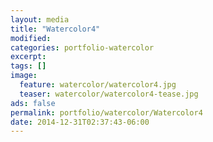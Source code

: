 ```yaml
---
layout: media
title: "Watercolor4"
modified:
categories: portfolio-watercolor
excerpt:
tags: []
image:
  feature: watercolor/watercolor4.jpg
  teaser: watercolor/watercolor4-tease.jpg
ads: false 
permalink: portfolio/watercolor/Watercolor4
date: 2014-12-31T02:37:43-06:00
---
```


